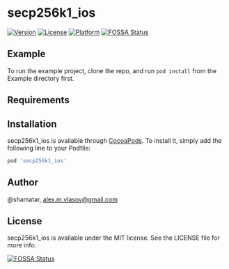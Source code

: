 # secp256k1_ios

[![Version](https://img.shields.io/cocoapods/v/secp256k1_ios.svg?style=flat)](http://cocoapods.org/pods/secp256k1_ios)
[![License](https://img.shields.io/cocoapods/l/secp256k1_ios.svg?style=flat)](http://cocoapods.org/pods/secp256k1_ios)
[![Platform](https://img.shields.io/cocoapods/p/secp256k1_ios.svg?style=flat)](http://cocoapods.org/pods/secp256k1_ios)
[![FOSSA Status](https://app.fossa.io/api/projects/git%2Bgithub.com%2Fshamatar%2Fsecp256k1_ios.svg?type=shield)](https://app.fossa.io/projects/git%2Bgithub.com%2Fshamatar%2Fsecp256k1_ios?ref=badge_shield)

## Example

To run the example project, clone the repo, and run `pod install` from the Example directory first.

## Requirements

## Installation

secp256k1_ios is available through [CocoaPods](http://cocoapods.org). To install
it, simply add the following line to your Podfile:

```ruby
pod 'secp256k1_ios'
```

## Author

@shamatar, alex.m.vlasov@gmail.com

## License

secp256k1_ios is available under the MIT license. See the LICENSE file for more info.


[![FOSSA Status](https://app.fossa.io/api/projects/git%2Bgithub.com%2Fshamatar%2Fsecp256k1_ios.svg?type=large)](https://app.fossa.io/projects/git%2Bgithub.com%2Fshamatar%2Fsecp256k1_ios?ref=badge_large)